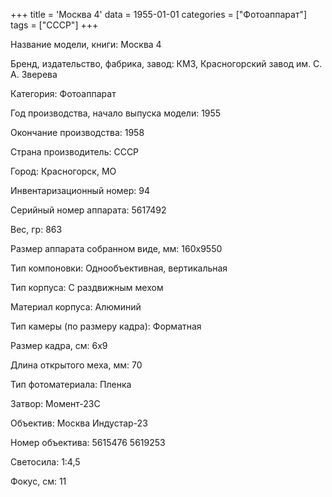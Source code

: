 +++
title = 'Москва 4'
data = 1955-01-01
categories = ["Фотоаппарат"]
tags = ["СССР"]
+++

Название модели, книги: Москва 4

Бренд, издательство, фабрика, завод: КМЗ, Красногорский завод им. С. А. Зверева

Категория: Фотоаппарат

Год производства, начало выпуска модели: 1955

Окончание производства: 1958

Страна производитель: СССР

Город: Красногорск, МО

Инвентаризационный номер: 94

Серийный номер аппарата: 5617492

Вес, гр: 863

Размер аппарата  собранном виде, мм: 160x9550

Тип компоновки: Однообъективная, вертикальная

Тип корпуса: С раздвижным мехом

Материал корпуса: Алюминий

Тип камеры (по размеру кадра): Форматная

Размер кадра, см: 6х9

Длина открытого меха, мм: 70

Тип фотоматериала: Пленка

Затвор: Момент-23C

Объектив: Москва
Индустар-23

Номер объектива: 5615476
5619253

Светосила: 1:4,5

Фокус, см: 11

